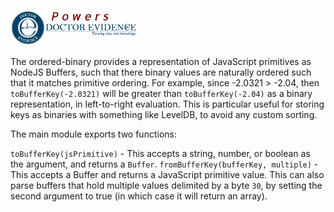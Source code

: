 <a href="https://dev.doctorevidence.com/"><img src="./assets/powers-dre.png" width="203" /></a>

The ordered-binary provides a representation of JavaScript primitives as NodeJS Buffers, such that there binary values are naturally ordered such that it matches primitive ordering. For example, since -2.0321 > -2.04, then `toBufferKey(-2.0321)` will be greater than `toBufferKey(-2.04)` as a binary representation, in left-to-right evaluation. This is particular useful for storing keys as binaries with something like LevelDB, to avoid any custom sorting.

The main module exports two functions:

`toBufferKey(jsPrimitive)` - This accepts a string, number, or boolean as the argument, and returns a `Buffer`.
`fromBufferKey(bufferKey, multiple)` - This accepts a Buffer and returns a JavaScript primitive value. This can also parse buffers that hold multiple values delimited by a byte `30`, by setting the second argument to true (in which case it will return an array).
